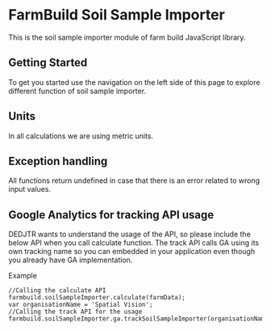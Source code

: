 # FarmBuild Soil Sample Importer

This is the soil sample importer module of farm build JavaScript library.


## Getting Started

To get you started use the navigation on the left side of this page to explore different function of soil sample importer.


## Units
In all calculations we are using metric units.

## Exception handling
All functions return undefined in case that there is an error related to wrong input values.

## Google Analytics for tracking API usage
DEDJTR wants to understand the usage of the API, so please include the below API when you call calculate function.
The track API calls GA using its own tracking name so you can embedded in your application even though you already have
GA implementation.

Example
```
//Calling the calculate API
farmbuild.soilSampleImporter.calculate(farmData);
var organisationName = 'Spatial Vision';
//Calling the track API for the usage
farmbuild.soilSampleImporter.ga.trackSoilSampleImporter(organisationName);
```

